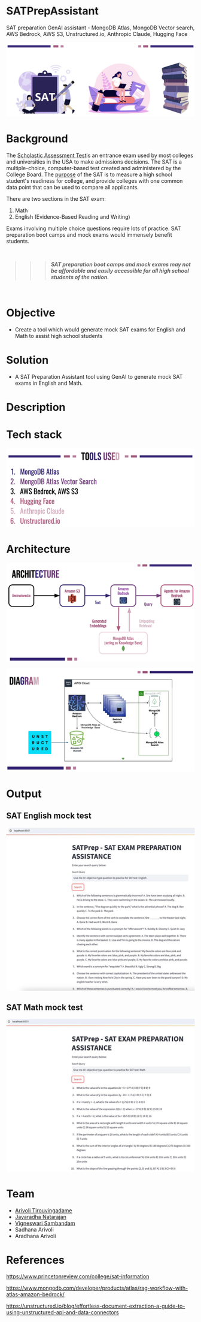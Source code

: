 # SATPrepAssistant
SAT preparation GenAI assistant - MongoDB Atlas, MongoDB Vector search, AWS Bedrock, AWS S3, Unstructured.io, Anthropic Claude, Hugging Face

![SATPrepAssistant](https://github.com/datariders/SATPrepAssistant/blob/main/docs/SAT_Prep_Assistant_header.png "SATPrepAssistant")


# Background
The [Scholastic Assessment Test](https://en.wikipedia.org/wiki/SAT)is an entrance exam used by most colleges and universities in the USA to make admissions decisions. The SAT is a multiple-choice, computer-based test created and administered by the College Board. The [purpose](https://www.princetonreview.com/college/sat-information) of the SAT is to measure a high school student's readiness for college, and provide colleges with one common data point that can be used to compare all applicants.

There are two sections in the SAT exam:
1. Math
2. English (Evidence-Based Reading and Writing)

Exams involving multiple choice questions require lots of practice.  SAT preparation boot camps and mock exams would immensely benefit students.


<br>

>>> _**SAT preparation boot camps and mock exams may not be affordable and easily accessible for all high school students of the nation.**_

<br>


# Objective
- Create a tool which would generate mock SAT exams for English and Math to assist high school students  


# Solution
- A SAT Preparation Assistant tool using GenAI to generate mock SAT exams in English and Math.

# Description

# Tech stack

![SATPrepTechStack](https://github.com/datariders/SATPrepAssistant/blob/main/docs/SAT_Prep_TechStack.png "SAT_Prep_TechStack")

# Architecture

![SATPrepArchitecture](https://github.com/datariders/SATPrepAssistant/blob/main/docs/SAT_Prep_Assistant_architecture.png "SATPrepArchitecture")

![SATPrepDiagram](https://github.com/datariders/SATPrepAssistant/blob/main/docs/SAT_Prep_Assistant_diagram.png "SATPrepDiagram")

# Output

## SAT English mock test

![SATEnglishMockTest](https://github.com/datariders/SATPrepAssistant/blob/main/docs/SAT_Prep_English_mock_test_1.png "SAT_Prep_English_mock_test_1")

## SAT Math mock test

![SATMathMockTest](https://github.com/datariders/SATPrepAssistant/blob/main/docs/SAT_Prep_Math_mock_test_1.png "SAT_Prep_Math_mock_test_1")


# Team
- [Arivoli Tirouvingadame](https://www.linkedin.com/in/arivolit/)
- [Jayaradha Natarajan](https://www.linkedin.com/in/jayaradhaa/)
- [Vigneswari Sambandam](https://www.linkedin.com/in/viggy-sambandam/)
- Sadhana Arivoli
- Aradhana Arivoli


# References
https://www.princetonreview.com/college/sat-information

https://www.mongodb.com/developer/products/atlas/rag-workflow-with-atlas-amazon-bedrock/

https://unstructured.io/blog/effortless-document-extraction-a-guide-to-using-unstructured-api-and-data-connectors

